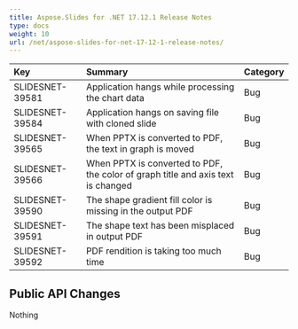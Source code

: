 ```yaml
---
title: Aspose.Slides for .NET 17.12.1 Release Notes
type: docs
weight: 10
url: /net/aspose-slides-for-net-17-12-1-release-notes/
---
```


|**Key**|**Summary**|**Category**|
| :- | :- | :- |
|SLIDESNET-39581|Application hangs while processing the chart data|Bug|
|SLIDESNET-39584|Application hangs on saving file with cloned slide|Bug|
|SLIDESNET-39565|When PPTX is converted to PDF, the text in graph is moved|Bug|
|SLIDESNET-39566|When PPTX is converted to PDF, the color of graph title and axis text is changed|Bug|
|SLIDESNET-39590|The shape gradient fill color is missing in the output PDF|Bug|
|SLIDESNET-39591|The shape text has been misplaced in output PDF|Bug|
|SLIDESNET-39592|PDF rendition is taking too much time|Bug|
## **Public API Changes**


Nothing
